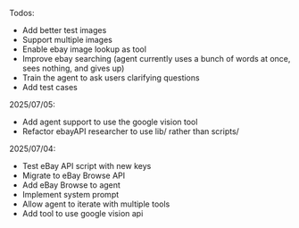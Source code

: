 Todos:

- Add better test images
- Support multiple images
- Enable ebay image lookup as tool
- Improve ebay searching (agent currently uses a bunch of words at once, sees nothing, and gives up)
- Train the agent to ask users clarifying questions
- Add test cases

2025/07/05:

- Add agent support to use the google vision tool
- Refactor ebayAPI researcher to use lib/ rather than scripts/

2025/07/04:

- Test eBay API script with new keys
- Migrate to eBay Browse API
- Add eBay Browse to agent
- Implement system prompt
- Allow agent to iterate with multiple tools
- Add tool to use google vision api
